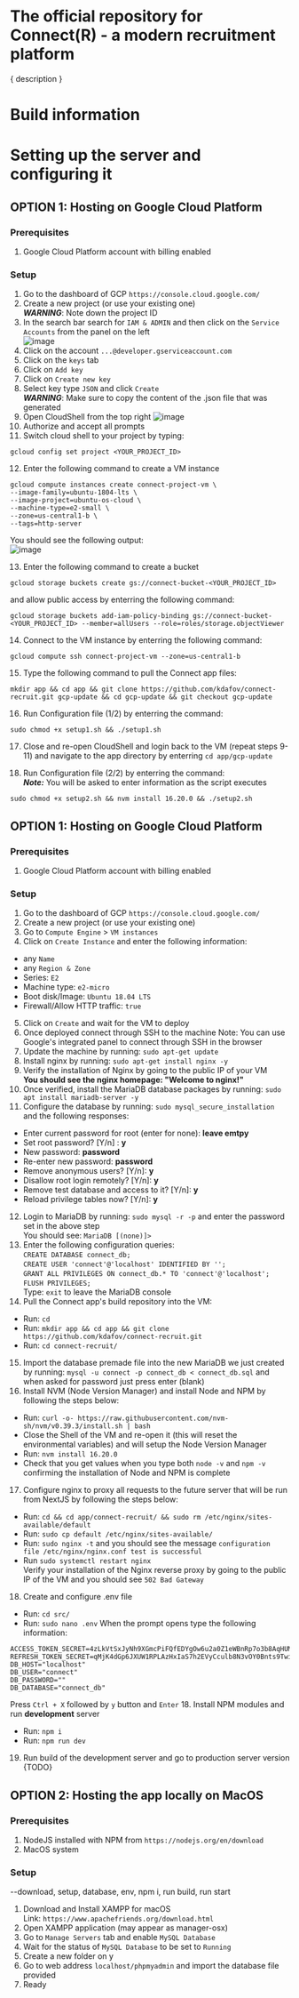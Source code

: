 # The official repository for Connect(R) - a modern recruitment platform

{ description } 

# Build information

# Setting up the server and configuring it

## OPTION 1: Hosting on Google Cloud Platform

### Prerequisites

1. Google Cloud Platform account with billing enabled

### Setup

1. Go to the dashboard of GCP
`https://console.cloud.google.com/`
2. Create a new project (or use your existing one) \
***WARNING***: Note down the project ID
3. In the search bar search for `IAM & ADMIN` and then click on the `Service Accounts` from the panel on the left \
![image](https://user-images.githubusercontent.com/94061728/233807751-ad516454-6f99-4ae4-bdcf-9487b41393c7.png)
4. Click on the account `...@developer.gserviceaccount.com`
5. Click on the `keys` tab
6. Click on `Add key`
7. Click on `Create new key`
8. Select key type `JSON` and click `Create` \
***WARNING***: Make sure to copy the content of the .json file that was generated
9. Open CloudShell from the top right
![image](https://user-images.githubusercontent.com/94061728/233808193-1c8f1ebf-751b-4254-908b-ddd88247fcd0.png)
10. Authorize and accept all prompts
11. Switch cloud shell to your project by typing:
```
gcloud config set project <YOUR_PROJECT_ID>
```
12. Enter the following command to create a VM instance
```
gcloud compute instances create connect-project-vm \
--image-family=ubuntu-1804-lts \
--image-project=ubuntu-os-cloud \
--machine-type=e2-small \
--zone=us-central1-b \
--tags=http-server
``` 
You should see the following output: \
![image](https://user-images.githubusercontent.com/94061728/233811341-68af9092-7549-4df7-8b74-a8ba879b7a3e.png)

13. Enter the following command to create a bucket
```
gcloud storage buckets create gs://connect-bucket-<YOUR_PROJECT_ID>
```
and allow public access by enterring the following command:
```
gcloud storage buckets add-iam-policy-binding gs://connect-bucket-<YOUR_PROJECT_ID> --member=allUsers --role=roles/storage.objectViewer
```

14. Connect to the VM instance by enterring the following command:
```
gcloud compute ssh connect-project-vm --zone=us-central1-b
```

15. Type the following command to pull the Connect app files:
```
mkdir app && cd app && git clone https://github.com/kdafov/connect-recruit.git gcp-update && cd gcp-update && git checkout gcp-update
```

16. Run Configuration file (1/2) by enterring the command: 
```
sudo chmod +x setup1.sh && ./setup1.sh
```

17. Close and re-open CloudShell and login back to the VM (repeat steps 9-11) and navigate to the app directory by enterring `cd app/gcp-update`

18. Run Configuration file (2/2) by enterring the command: \
***Note:*** You will be asked to enter information as the script executes
```
sudo chmod +x setup2.sh && nvm install 16.20.0 && ./setup2.sh
```



## OPTION 1: Hosting on Google Cloud Platform

### Prerequisites

1. Google Cloud Platform account with billing enabled

### Setup

1. Go to the dashboard of GCP
`https://console.cloud.google.com/`
2. Create a new project (or use your existing one)
3. Go to `Compute Engine` > `VM instances`
4. Click on `Create Instance` and enter the following information:
  - any `Name`
  - any `Region & Zone`
  - Series: `E2`
  - Machine type: `e2-micro`
  - Boot disk/Image: `Ubuntu 18.04 LTS`
  - Firewall/Allow HTTP traffic: `true`
5. Click on `Create` and wait for the VM to deploy
6. Once deployed connect through SSH to the machine
Note: You can use Google's integrated panel to connect through SSH in the browser
7. Update the machine by running: `sudo apt-get update`
8. Install nginx by running: `sudo apt-get install nginx -y`
9. Verify the installation of Nginx by going to the public IP of your VM\
**You should see the nginx homepage: "Welcome to nginx!"**
10. Once verified, install the MariaDB database packages by running: `sudo apt install mariadb-server -y`
11. Configure the database by running: `sudo mysql_secure_installation` and the following responses: 
 - Enter current password for root (enter for none): **leave emtpy** 
 - Set root password? [Y/n] : **y** 
 - New password: **password** 
 - Re-enter new password: **password** 
 - Remove anonymous users? [Y/n]: **y** 
 - Disallow root login remotely? [Y/n]: **y** 
 - Remove test database and access to it? [Y/n]: **y** 
 - Reload privilege tables now? [Y/n]: **y** 
 
12. Login to MariaDB by running: `sudo mysql -r -p` and enter the password set in the above step \
You should see: `MariaDB [(none)]> `
13. Enter the following configuration queries: \
`CREATE DATABASE connect_db;` \
`CREATE USER 'connect'@'localhost' IDENTIFIED BY '';` \
`GRANT ALL PRIVILEGES ON connect_db.* TO 'connect'@'localhost';` \
`FLUSH PRIVILEGES;` \
Type: `exit` to leave the MariaDB console
14. Pull the Connect app's build repository into the VM: 
- Run: `cd` 
- Run: `mkdir app && cd app && git clone https://github.com/kdafov/connect-recruit.git` 
- Run: `cd connect-recruit/` 
15. Import the database premade file into the new MariaDB we just created by running: `mysql -u connect -p connect_db < connect_db.sql` and when asked for password just press enter (blank)
16. Install NVM (Node Version Manager) and install Node and NPM by following the steps below: 
- Run: `curl -o- https://raw.githubusercontent.com/nvm-sh/nvm/v0.39.3/install.sh | bash` 
- Close the Shell of the VM and re-open it (this will reset the environmental variables) and will setup the Node Version Manager 
- Run: `nvm install 16.20.0` 
- Check that you get values when you type both `node -v` and `npm -v` confirming the installation of Node and NPM is complete 
17. Configure nginx to proxy all requests to the future server that will be run from NextJS by following the steps below: 
 - Run: `cd && cd app/connect-recruit/ && sudo rm /etc/nginx/sites-available/default` 
 - Run: `sudo cp default /etc/nginx/sites-available/` 
 - Run: `sudo nginx -t` and you should see the message `configuration file /etc/nginx/nginx.conf test is successful` 
 - Run `sudo systemctl restart nginx` \
Verify your installation of the Nginx reverse proxy by going to the public IP of the VM and you should see `502 Bad Gateway` 
18. Create and configure .env file 
 - Run: `cd src/` 
 - Run: `sudo nano .env` 
When the prompt opens type the following information:
```
ACCESS_TOKEN_SECRET=4zLkVtSxJyNh9XGmcPiFQfEDYgOw6u2a0Z1eWBnRp7o3b8AqHUMT5KICr
REFRESH_TOKEN_SECRET=qMjK4dGp6JXUW1RPLAzHxIaS7h2EVyCculb8N3vOY0Bnts9TwiZo5QfDeF
DB_HOST="localhost"
DB_USER="connect"
DB_PASSWORD=""
DB_DATABASE="connect_db"
```
Press `Ctrl + X` followed by `y` button and `Enter` 
18. Install NPM modules and run **development** server 
 - Run: `npm i` 
 - Run: `npm run dev` 
19. Run build of the development server and go to production server version 
{TODO}

## OPTION 2: Hosting the app locally on MacOS

### Prerequisites

1. NodeJS installed with NPM from `https://nodejs.org/en/download`
2. MacOS system

### Setup
 --download, setup, database, env, npm i, run build, run start
1. Download and Install XAMPP for macOS \
Link: `https://www.apachefriends.org/download.html`
2. Open XAMPP application (may appear as manager-osx)
3. Go to `Manage Servers` tab and enable `MySQL Database`
4. Wait for the status of `MySQL Database` to be set to `Running`
5. Create a new folder on y
6. Go to web address `localhost/phpmyadmin` and import the database file provided
7. Ready 
 
